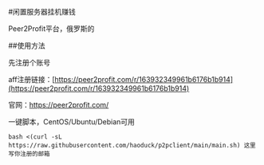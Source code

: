 #闲置服务器挂机赚钱

Peer2Profit平台，俄罗斯的

##使用方法

先注册个账号  

aff注册链接：[https://peer2profit.com/r/163932349961b6176b1b914](https://peer2profit.com/r/163932349961b6176b1b914)  

官网：https://peer2profit.com/  

一键脚本，CentOS/Ubuntu/Debian可用

```
bash <(curl -sL https://raw.githubusercontent.com/haoduck/p2pclient/main/main.sh) 这里写你注册的邮箱
```
